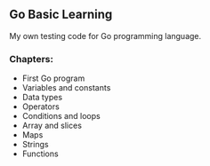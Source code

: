 ## Go Basic Learning

My own testing code for Go programming language.

### Chapters:

+ First Go program
+ Variables and constants
+ Data types
+ Operators
+ Conditions and loops
+ Array and slices
+ Maps
+ Strings
+ Functions